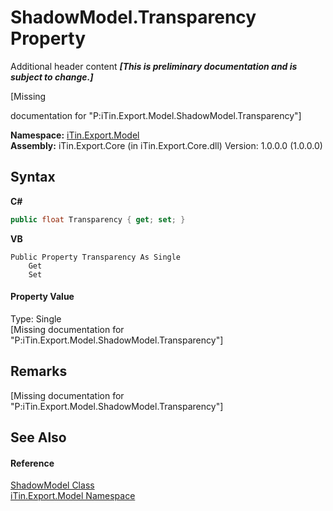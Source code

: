 # ShadowModel.Transparency Property 
Additional header content _**\[This is preliminary documentation and is subject to change.\]**_

\[Missing <summary> documentation for "P:iTin.Export.Model.ShadowModel.Transparency"\]

**Namespace:**&nbsp;<a href="ef57ffcc-e95e-b212-5a46-9aa6f5a3511f">iTin.Export.Model</a><br />**Assembly:**&nbsp;iTin.Export.Core (in iTin.Export.Core.dll) Version: 1.0.0.0 (1.0.0.0)

## Syntax

**C#**<br />
``` C#
public float Transparency { get; set; }
```

**VB**<br />
``` VB
Public Property Transparency As Single
	Get
	Set
```


#### Property Value
Type: Single<br />\[Missing <value> documentation for "P:iTin.Export.Model.ShadowModel.Transparency"\]

## Remarks
\[Missing <remarks> documentation for "P:iTin.Export.Model.ShadowModel.Transparency"\]

## See Also


#### Reference
<a href="5e618efb-a9d3-cfad-a391-6f14d5b8b056">ShadowModel Class</a><br /><a href="ef57ffcc-e95e-b212-5a46-9aa6f5a3511f">iTin.Export.Model Namespace</a><br />